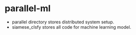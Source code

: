 # parallel-ml

* parallel directory stores distributed system setup.
* siamese_clsfy stores all code for machine learning model. 